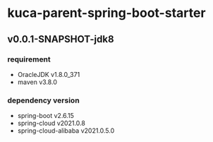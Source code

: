 # kuca-parent-spring-boot-starter 

## v0.0.1-SNAPSHOT-jdk8
### requirement
- OracleJDK v1.8.0_371
- maven  v3.8.0
### dependency version
- spring-boot v2.6.15
- spring-cloud v2021.0.8
- spring-cloud-alibaba v2021.0.5.0
